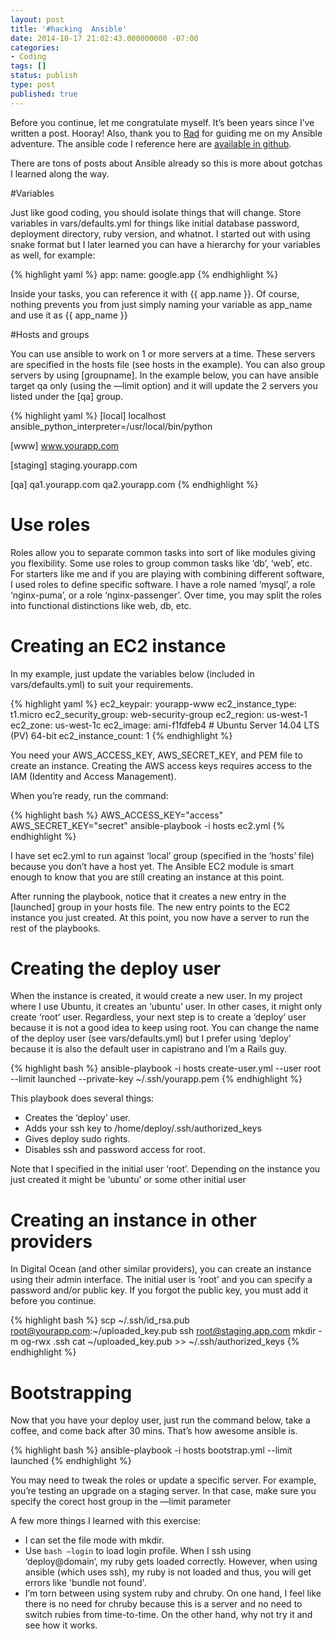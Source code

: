 ```yaml
---
layout: post
title: '#hacking  Ansible'
date: 2014-10-17 21:02:43.000000000 -07:00
categories:
- Coding
tags: []
status: publish
type: post
published: true
---
```

Before you continue, let me congratulate myself. It’s been years since I’ve written a post. Hooray! Also, thank you to <a href="https://github.com/radamanthus/ansible-rails">Rad</a> for guiding me on my Ansible adventure. The ansible code I reference here are <a href="https://github.com/gregmoreno/ansible-rails">available in github</a>.

There are tons of posts about Ansible already so this is more about gotchas I learned along the way.

#Variables

Just like good coding, you should isolate things that will change. Store variables in vars/defaults.yml for things like initial database password, deployment directory, ruby version, and whatnot. I started out with using snake format but I later learned you can have a hierarchy for your variables as well, for example:

{% highlight yaml %}
app:
  name: google.app
{% endhighlight %}

Inside your tasks, you can reference it with {{ app.name }}. Of course, nothing prevents you from just simply naming your variable as app_name and use it as {{ app_name }}

#Hosts and groups

You can use ansible to work on 1 or more servers at a time. These servers are specified in the hosts file (see hosts in the example). You can also group servers by using [groupname]. In the example below, you can have ansible target qa only (using the —limit option) and it will update the 2 servers you listed under the [qa] group.

{% highlight yaml %}
[local]
localhost ansible_python_interpreter=/usr/local/bin/python

[www]
www.yourapp.com

[staging]
staging.yourapp.com

[qa]
qa1.yourapp.com
qa2.yourapp.com
{% endhighlight %}

# Use roles

Roles allow you to separate common tasks into sort of like modules giving you flexibility. Some use roles to group common tasks like ‘db’, ‘web’, etc. For starters like me and if you are playing with combining different software, I used roles to define specific software. I have a role named ‘mysql’, a role ‘nginx-puma’, or a role ‘nginx-passenger’. Over time, you may split the roles into functional distinctions like web, db, etc.

# Creating an EC2 instance
In my example, just update the variables below (included in vars/defaults.yml) to suit your requirements.

{% highlight yaml %}
ec2_keypair: yourapp-www
ec2_instance_type: t1.micro
ec2_security_group: web-security-group
ec2_region: us-west-1
ec2_zone: us-west-1c
ec2_image: ami-f1fdfeb4 # Ubuntu Server 14.04 LTS (PV) 64-bit
ec2_instance_count: 1
{% endhighlight %}

You need your AWS_ACCESS_KEY, AWS_SECRET_KEY, and PEM file to create an instance. Creating the AWS access keys requires access to the IAM (Identity and Access Management).

When you’re ready, run the command:

{% highlight bash %}
AWS_ACCESS_KEY="access" AWS_SECRET_KEY="secret" ansible-playbook -i hosts ec2.yml
{% endhighlight %}

I have set ec2.yml to run against ‘local’ group (specified in the ’hosts’ file) because you don’t have a host yet. The Ansible EC2 module is smart enough to know that you are still creating an instance at this point.

After running the playbook, notice that it creates a new entry in the [launched] group in your hosts file. The new entry points to the EC2 instance you just created. At this point, you now have a server to run the rest of the playbooks.

# Creating the deploy user

When the instance is created, it would create a new user. In my project where I use Ubuntu, it creates an ‘ubuntu’ user. In other cases, it might only create ‘root’ user. Regardless, your next step is to create a ‘deploy’ user because it is not a good idea to keep using root. You can change the name of the deploy user (see vars/defaults.yml) but I prefer using ‘deploy’ because it is also the default user in capistrano and I’m a Rails guy.

{% highlight bash %}
ansible-playbook -i hosts create-user.yml --user root --limit launched --private-key ~/.ssh/yourapp.pem
{% endhighlight %}

This playbook does several things:

* Creates the ‘deploy’ user.
* Adds your ssh key to /home/deploy/.ssh/authorized_keys
* Gives deploy sudo rights.
* Disables ssh and password access for root.

Note that I specified in the initial user ‘root’. Depending on the instance you just created it might be ‘ubuntu’ or some other initial user

# Creating an instance in other providers

In Digital Ocean (and other similar providers), you can create an instance using their admin interface. The initial user is ‘root’ and you can specify a password and/or public key. If you forgot the public key, you must add it before you continue.

{% highlight bash %}
scp ~/.ssh/id_rsa.pub root@yourapp.com:~/uploaded_key.pub
ssh root@staging.app.com
mkdir -m og-rwx .ssh
cat ~/uploaded_key.pub >> ~/.ssh/authorized_keys
{% endhighlight %}

# Bootstrapping
Now that you have your deploy user, just run the command below, take a coffee, and come back after 30 mins. That’s how awesome ansible is.

{% highlight bash %}
ansible-playbook -i hosts bootstrap.yml --limit launched
{% endhighlight %}

You may need to tweak the roles or update a specific server. For example, you’re testing an upgrade on a staging server. In that case, make sure you specify the corect host group in the —limit parameter

A few more things I learned with this exercise:

* I can set the file mode with mkdir.
* Use `bash —login` to load login profile. When I ssh using ‘deploy@domain‘, my ruby gets loaded correctly. However, when using ansible (which uses ssh), my ruby is not loaded and thus, you will get errors like 'bundle not found'.
* I’m torn between using system ruby and chruby. On one hand, I feel like there is no need for chruby because this is a server and no need to switch rubies from time-to-time. On the other hand, why not try it and see how it works.
